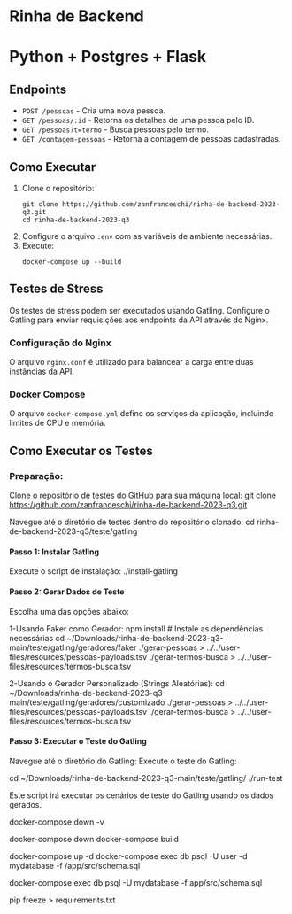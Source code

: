 # Rinha de Backend

# Python  +  Postgres  + Flask

## Endpoints

- `POST /pessoas` - Cria uma nova pessoa.
- `GET /pessoas/:id` - Retorna os detalhes de uma pessoa pelo ID.
- `GET /pessoas?t=termo` - Busca pessoas pelo termo.
- `GET /contagem-pessoas` - Retorna a contagem de pessoas cadastradas.

## Como Executar

1. Clone o repositório:
    ```
    git clone https://github.com/zanfranceschi/rinha-de-backend-2023-q3.git
    cd rinha-de-backend-2023-q3
    ```
2. Configure o arquivo `.env` com as variáveis de ambiente necessárias.
3. Execute:
    ```
    docker-compose up --build
    ```

## Testes de Stress

Os testes de stress podem ser executados usando Gatling. Configure o Gatling para enviar requisições aos endpoints da API através do Nginx.

### Configuração do Nginx

O arquivo `nginx.conf` é utilizado para balancear a carga entre duas instâncias da API.

### Docker Compose

O arquivo `docker-compose.yml` define os serviços da aplicação, incluindo limites de CPU e memória.

## Como Executar os Testes

### Preparação: 

Clone o repositório de testes do GitHub para sua máquina local:
git clone https://github.com/zanfranceschi/rinha-de-backend-2023-q3.git

Navegue até o diretório de testes dentro do repositório clonado:
cd rinha-de-backend-2023-q3/teste/gatling

#### Passo 1: Instalar Gatling 
Execute o script de instalação:
./install-gatling

#### Passo 2: Gerar Dados de Teste
Escolha uma das opções abaixo:

1-Usando Faker como Gerador:
npm install # Instale as dependências necessárias
cd ~/Downloads/rinha-de-backend-2023-q3-main/teste/gatling/geradores/faker
./gerar-pessoas > ../../user-files/resources/pessoas-payloads.tsv
./gerar-termos-busca > ../../user-files/resources/termos-busca.tsv

2-Usando o Gerador Personalizado (Strings Aleatórias):
cd ~/Downloads/rinha-de-backend-2023-q3-main/teste/gatling/geradores/customizado
./gerar-pessoas > ../../user-files/resources/pessoas-payloads.tsv
./gerar-termos-busca > ../../user-files/resources/termos-busca.tsv

#### Passo 3: Executar o Teste do Gatling
Navegue até o diretório do Gatling:
Execute o teste do Gatling:

cd ~/Downloads/rinha-de-backend-2023-q3-main/teste/gatling/
./run-test

Este script irá executar os cenários de teste do Gatling usando os dados gerados.

docker-compose down -v

docker-compose down
docker-compose build

docker-compose up -d
docker-compose exec db psql -U user -d mydatabase -f /app/src/schema.sql

docker-compose exec db psql -U mydatabase -f app/src/schema.sql


pip freeze > requirements.txt

